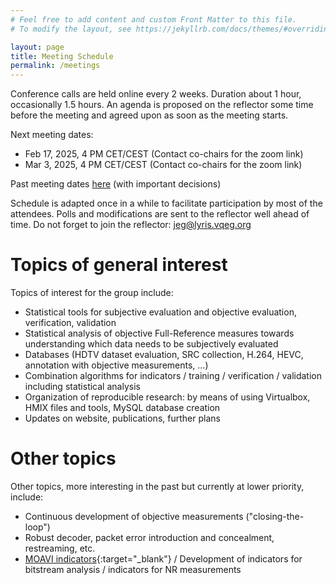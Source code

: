 ```yaml
---
# Feel free to add content and custom Front Matter to this file.
# To modify the layout, see https://jekyllrb.com/docs/themes/#overriding-theme-defaults

layout: page
title: Meeting Schedule
permalink: /meetings
---
```


Conference calls are held online every 2 weeks. Duration about 1 hour, occasionally 1.5 hours.  An agenda is proposed on the reflector some time before the meeting and agreed upon as soon as the meeting starts.

Next meeting dates:

* Feb 17, 2025, 4 PM CET/CEST (Contact co-chairs for the zoom link)
* Mar 3, 2025, 4 PM CET/CEST (Contact co-chairs for the zoom link)

Past meeting dates [here]({{site.baseurl}}/past_meetings) (with important decisions)

Schedule is adapted once in a while to facilitate participation by most of the attendees. Polls and modifications are sent to the reflector well ahead of time. Do not forget to join the reflector: [jeg@lyris.vqeg.org](mailto:jeg@lyris.vqeg.org)

# Topics of general interest

Topics of interest for the group include:
- Statistical tools for subjective evaluation and objective evaluation,
verification, validation
- Statistical analysis of objective Full-Reference measures towards
understanding which data needs to be subjectively evaluated
- Databases (HDTV dataset evaluation, SRC collection, H.264, HEVC,
annotation with objective measurements, ...)
- Combination algorithms for indicators / training / verification /
validation including statistical analysis
- Organization of reproducible research: by means of using Virtualbox, HMIX files and
tools, MySQL database creation
- Updates on website, publications, further plans 

# Other topics

Other topics, more interesting in the past but currently at lower priority, include:

- Continuous development of objective measurements ("closing-the-loop")
- Robust decoder, packet error introduction and concealment,
restreaming, etc.
- [MOAVI indicators](https://qoe.agh.edu.pl/indicators/){:target="_blank"} / Development of indicators for bitstream analysis / indicators
for NR measurements
